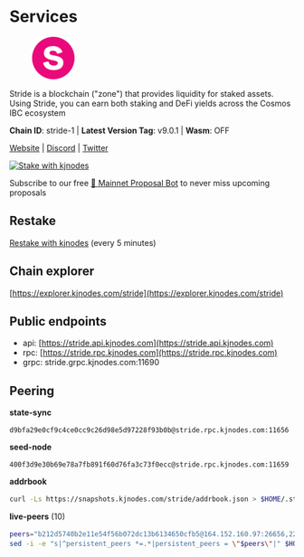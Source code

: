 # Services

<figure><img src="https://raw.githubusercontent.com/kj89/cosmos-images/main/logos/stride.png" alt=""><figcaption></figcaption></figure>

Stride is a blockchain ("zone") that provides liquidity for staked assets.  Using Stride, you can earn both staking and DeFi yields across the Cosmos IBC ecosystem

**Chain ID**: stride-1 | **Latest Version Tag**: v9.0.1 | **Wasm**: OFF

[Website](https://stride.zone) | [Discord](https://discord.gg/mzQZ8dAE7u) | [Twitter](https://twitter.com/stride_zone)

[![Stake with kjnodes](https://i.ibb.co/cr44Q8j/button-stake-with-kjnodes.png)](https://restake.app/stride/stridevaloper1j8gkhtllnp252l6g6zwzea30e7pvzqttr9768n)

Subscribe to our free [🤖 Mainnet Proposal Bot](https://t.me/kjnodes_proposal_bot) to never miss upcoming proposals

## Restake

[Restake with kjnodes](https://restake.app/stride/stridevaloper1j8gkhtllnp252l6g6zwzea30e7pvzqttr9768n) (every 5 minutes)
## Chain explorer
[https://explorer.kjnodes.com/stride](https://explorer.kjnodes.com/stride)

## Public endpoints

* api: [https://stride.api.kjnodes.com](https://stride.api.kjnodes.com)
* rpc: [https://stride.rpc.kjnodes.com](https://stride.rpc.kjnodes.com)
* grpc: stride.grpc.kjnodes.com:11690

## Peering

**state-sync**

```text
d9bfa29e0cf9c4ce0cc9c26d98e5d97228f93b0b@stride.rpc.kjnodes.com:11656
```

**seed-node**

```text
400f3d9e30b69e78a7fb891f60d76fa3c73f0ecc@stride.rpc.kjnodes.com:11659
```

**addrbook**
```bash
curl -Ls https://snapshots.kjnodes.com/stride/addrbook.json > $HOME/.stride/config/addrbook.json
```

**live-peers** (10)
```bash
peers="b212d5740b2e11e54f56b072dc13b6134650cfb5@164.152.160.97:26656,2254e6968e5c7ebc98ef5b79b388502fa44e10e1@5.161.134.44:26656,be546a9a1b8b664a32ad5f45fa1d4087b44e0f83@135.181.214.120:26656,d2247f7b919f0781c90ee61958d7044665a22d38@169.155.44.213:26656,04b797b5a56fb939a97a3c7d9c3230d09b85e8d7@93.189.30.118:26656,ade7d4d0009c7725ee991b8c40a7f646f76bf1e3@149.102.140.108:26656,fb8505c994cb90927c766e3c3d2db38044a596bc@139.59.31.201:26656,a7d96dc929824613315dcc1c90fee119f28cc51f@164.152.160.155:26656,bf0f5782650ddbf8121543b94705e5849f87120a@130.211.230.106:26656,d9bfa29e0cf9c4ce0cc9c26d98e5d97228f93b0b@65.109.88.38:11656"
sed -i -e "s|^persistent_peers *=.*|persistent_peers = \"$peers\"|" $HOME/.stride/config/config.toml
```
